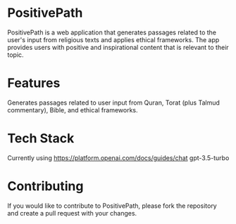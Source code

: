 # PositivePath

PositivePath is a web application that generates passages related to the user's input from religious texts and applies ethical frameworks. The app provides users with positive and inspirational content that is relevant to their topic.

# Features
Generates passages related to user input from Quran, Torat (plus Talmud commentary), Bible, and ethical frameworks.

# Tech Stack
Currently using https://platform.openai.com/docs/guides/chat gpt-3.5-turbo

# Contributing
If you would like to contribute to PositivePath, please fork the repository and create a pull request with your changes.